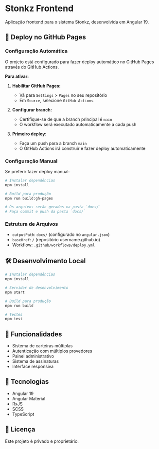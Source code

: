 # Stonkz Frontend

Aplicação frontend para o sistema Stonkz, desenvolvida em Angular 19.

## 🚀 Deploy no GitHub Pages

### Configuração Automática

O projeto está configurado para fazer deploy automático no GitHub Pages através do GitHub Actions.

**Para ativar:**

1. **Habilitar GitHub Pages:**

   - Vá para `Settings` > `Pages` no seu repositório
   - Em `Source`, selecione `GitHub Actions`

2. **Configurar branch:**

   - Certifique-se de que a branch principal é `main`
   - O workflow será executado automaticamente a cada push

3. **Primeiro deploy:**
   - Faça um push para a branch `main`
   - O GitHub Actions irá construir e fazer deploy automaticamente

### Configuração Manual

Se preferir fazer deploy manual:

```bash
# Instalar dependências
npm install

# Build para produção
npm run build:gh-pages

# Os arquivos serão gerados na pasta `docs/`
# Faça commit e push da pasta `docs/`
```

### Estrutura de Arquivos

- `outputPath`: `docs/` (configurado no `angular.json`)
- `baseHref`: `/` (repositório username.github.io)
- Workflow: `.github/workflows/deploy.yml`

## 🛠️ Desenvolvimento Local

```bash
# Instalar dependências
npm install

# Servidor de desenvolvimento
npm start

# Build para produção
npm run build

# Testes
npm test
```

## 📱 Funcionalidades

- Sistema de carteiras múltiplas
- Autenticação com múltiplos provedores
- Painel administrativo
- Sistema de assinaturas
- Interface responsiva

## 🔧 Tecnologias

- Angular 19
- Angular Material
- RxJS
- SCSS
- TypeScript

## 📄 Licença

Este projeto é privado e proprietário.
